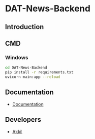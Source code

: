 # DAT-News-Backend

## Introduction



## CMD

### Windows

```sh
cd DAT-News-Backend
pip install -r requirements.txt
uvicorn main:app --reload
```

## Documentation

- [Documentation](http://127.0.0.1:8000/docs)

## Developers

- [Akkil](https://github.com/HeimanPictures)